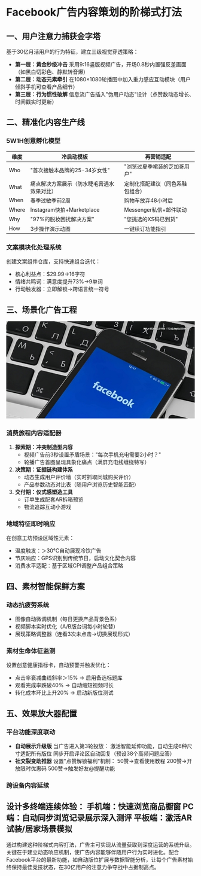 
# Facebook广告内容策划的阶梯式打法
## 一、用户注意力捕获金字塔
基于30亿月活用户的行为特征，建立三级视觉穿透策略：
- **第一层：黄金秒级冲击**
采用9:16竖版视频广告，开场0.8秒内置强反差画面（如黑白切彩色、静默转音爆）
- **第二层：动态元素牵引**
在1080×1080轮播图中加入重力感应互动模块（用户倾斜手机可查看产品细节）
- **第三层：行为惯性破解**
信息流广告插入"伪用户动态"设计（点赞数动态增长、时间戳实时更新）
## 二、精准化内容生产线
### 5W1H创意孵化模型
| 维度 | 冷启动模板 | 再营销适配 |
|------|------------|------------|
|Who|"首次接触本品牌的25-34岁女性"|"浏览过夏季裙装的芝加哥用户"|
|What|痛点解决方案展示（防水睫毛膏遇水效果对比）|定制化搭配建议（同色系鞋包组合）|
|When|春季过敏季前2周|购物车放弃48小时后|
|Where|Instagram快拍+Marketplace|Messenger私信+邮件联动|
|Why|"97%的脱妆困扰解决方案"|"您挑选的XS码已到货"|
|How|3步操作演示动图|一键续订功能指引|
### 文案模块化处理系统
创建文案组件仓库，支持快速组合迭代：
- 核心利益点：$29.99→16字符
- 情绪共鸣词：满意度提升73%→9单词
- 行动触发器：立即解锁→跨语言统一符号
## 三、场景化广告工程
![替代文字](微信图片_20250331113112.jpg)
### 消费旅程内容适配器
1. **探索期：冲突制造型内容**
   - 视频广告前3秒设置矛盾场景："每次手机充电需要2小时？"
   - 轮播广告首图呈现具象化痛点（满屏充电线缠绕特写）
2. **决策期：证据链构建体系**
   - 动态生成用户评价墙（实时抓取同城购买评价）
   - 产品参数动态对比表（随用户浏览历史智能匹配）
3. **交付期：仪式感塑造工具**
   - 订单生成配套AR拆箱预览
   - 物流追踪互动小游戏
### 地域特征即时响应
在创意工坊预设区域性元素：
- 温度触发：＞30°C自动展现冷饮广告
- 节庆响应：GPS识别到传统节日，启动文化契合内容
- 消费水平适配：基于区域CPI调整产品组合策略
## 四、素材智能保鲜方案
### 动态抗疲劳系统
- 图像自动微调机制（每日更换产品背景色系）
- 视频脚本实时优化（A/B版台词每小时轮替）
- 展现策略调整器（连看3次未点击→切换展现形式）
### 素材生命体征监测
设置创意健康指标卡，自动预警并触发优化：
- 点击率衰减曲线斜率＞15% → 启用备选标题库
- 观看完成率跌破40% → 自动缩短视频时长
- 转化成本环比上升20% → 启动新版位测试
## 五、效果放大器配置
### 平台功能深度联动
- **自动展示升级版**
当广告进入第3轮投放：
激活智能延伸功能，自动生成6种尺寸适配所有版位
同步开启评论区自动回复（预设38个高频问题应答）
- **社交裂变助推器**
设置"点赞解锁福利"机制：
50赞→查看使用教程
200赞→开放限时优惠码
500赞→触发好友@提醒功能
### 跨设备内容延续
设计多终端连续体验：
手机端：快速浏览商品橱窗
PC端：自动同步浏览记录展示深入测评
平板端：激活AR试装/居家场景模拟
---
通过构建这种阶梯式内容打法，广告主可实现从流量获取到深度运营的系统升级。关键在于建立动态响应机制，使广告内容能够伴随用户行为实时进化。配合Facebook平台的最新功能，如自动版位扩展与数据智能分析，让每个广告素材始终保持最佳竞技状态，在30亿用户的注意力争夺战中占据制高点。
